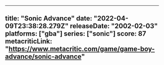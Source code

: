 
---
title: "Sonic Advance"
date: "2022-04-09T23:38:28.279Z"
releaseDate: "2002-02-03"
platforms: ["gba"]
series: ["sonic"]
score: 87
metacriticLink: "https://www.metacritic.com/game/game-boy-advance/sonic-advance"
---
